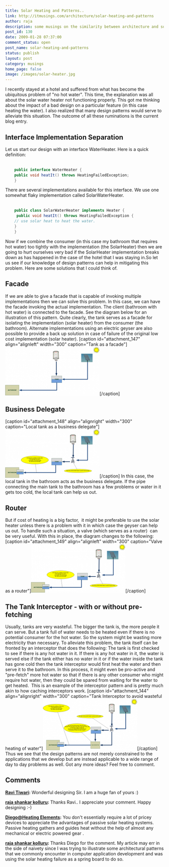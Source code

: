 ```yaml
---
title: Solar Heating and Patterns..
link: http://itmusings.com/architecture/solar-heating-and-patterns
author: raja
description: some musings on the similarity between architecture and solar heating
post_id: 130
date: 2009-01-28 07:37:00
comment_status: open
post_name: solar-heating-and-patterns
status: publish
layout: post
category: musings
home_page: false
image: /images/solar-heater.jpg
---
```

I recently stayed at a hotel and suffered from what has become the ubiquitous problem of "no hot water". This time, the explanation was all about the solar water heater not functioning properly. This got me thinking about the impact of a bad design on a particular feature (in this case heating the water). I also realized that many design patterns would serve to alleviate this situation. The outcome of all these ruminations is the current blog entry. 

## Interface Implementation Separation

Let us start our design with an interface WaterHeater. Here is a quick definition: 
```java   
    
    public interface WaterHeater {
    public void heatIt() throws HeatingFailedException;
    }
```
There are several implementations available for this interface. We use one somewhat flaky implementation called SolarWaterHeater.  
```java    
    
    public class SolarWaterHeater implements Heater {
     public void heatIt() throws HeatingFailedException {
    // use solar heat to heat the water. 
    }
    }
```
Now if we combine the consumer (in this case my bathroom that requires hot water) too tightly with the implementation (the SolarHeater) then we are going to hurt ourselves very bad if the SolarHeater implementation breaks down as has happened in the case of the hotel that I was staying in.So let us see if our knowledge of design patterns can help in mitigating this problem. Here are some solutions that I could think of. 

## Facade

If we are able to give a facade that is capable of invoking multiple implementations then we can solve this problem. In this case, we can have the facade invoking the actual implementation. The client (bathroom with hot water) is connected to the facade. See the diagram below for an illustration of this pattern. Quite clearly, the tank serves as a facade for isolating the implementation (solar heater) from the consumer (the bathroom). Alternate implementations using an electric geyser are also possible to provide a back up solution in case of failure of the original low cost implementation (solar heater). [caption id="attachment_147" align="alignleft" width="300" caption="Tank as a facade"]![Tank as a facade](/images/2009/01/heater1-300x154.png)[/caption] 

## Business Delegate

[caption id="attachment_148" align="alignright" width="300" caption="Local tank as a business delegate"]![Local tank as a business delegate](/images/2009/01/heater-using-bd2-300x154.png)[/caption] In this case, the local tank in the bathroom acts as the business delegate. If the pipe connecting the main tank to the bathroom has a few problems or water in it gets too cold, the local tank can help us out. 

## Router

But if cost of heating is a big factor,  it might be preferable to use the solar heater unless there is a problem with it in which case the geyser can help us out. To handle such a situation, a valve (which serves as a router)  can be very useful. With this in place, the diagram changes to the following: [caption id="attachment_149" align="alignleft" width="300" caption="Valve as a router"]![Valve as a router](/images/2009/01/heater-using-bd-and-router1-300x154.png)[/caption]  

## The Tank Interceptor - with or without pre-fetching

Usually, tanks are very wasteful. The bigger the tank is, the more people it can serve. But a tank full of water needs to be heated even if there is no potential consumer for the hot water. So the system might be wasting more electricity than necessary. To alleviate this problem, the tank itself can be fronted by an interceptor that does the following: The tank is first checked to see if there is any hot water in it. If there is any hot water in it, the water is served else if the tank either has no water in it or if the water inside the tank has gone cold then the tank interceptor would first heat the water and then serve it to the bathroom. In this process, it might even be pro-active and "pre-fetch" more hot water so that if there is any other consumer who might require hot water, then they could be spared from waiting for the water to get heated.  This is an example of the interceptor pattern and is pretty much akin to how caching interceptors work. [caption id="attachment_144" align="alignright" width="300" caption="Tank Interceptor to avoid wasteful heating of water"]![Tank Interceptor to avoid wasteful heating of water](/images/2009/01/heater-using-caching-interceptor1-300x163.png)[/caption] Thus we see that the design patterns are not merely constrained to the applications that we develop but are instead applicable to a wide range of day to day problems as well. Got any more ideas? Feel free to comment.

## Comments

**[Ravi Tiwari](#1601 "2009-05-10 05:34:56"):** Wonderful designing Sir. I am a huge fan of yours :)

**[raja shankar kolluru](#1602 "2009-05-10 08:20:08"):** Thanks Ravi.. I appreciate your comment. Happy designing :-)

**[Diego@Heating Elements](#1844 "2010-12-23 15:48:43"):** You don't essentially require a lot of pricey devices to appreciate the advantages of passive solar heating systems. Passive heating gathers and guides heat without the help of almost any mechanical or electric powered gear .

**[raja shankar kolluru](#1851 "2010-12-24 17:14:23"):** Thanks Diego for the comment. My article may err in the side of naivety since I was trying to illustrate some architectural patterns that we commonly encounter in computer application development and was using the solar heating failure as a spring board to do so.


